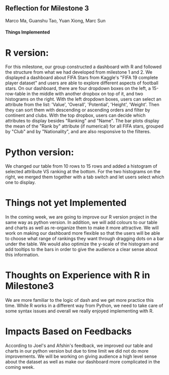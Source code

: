 ## Reflection for Milestone 3

Marco Ma, Guanshu Tao, Yuan Xiong, Marc Sun

#### Things Implemented

# R version:

For this milestone, our group constructed a dashboard with R and followed the structure from what we had developed from milestone 1 and 2. We displayed a dashboard about FIFA Stars from Kaggle's "FIFA 19 complete player dataset" and users are able to explore different aspects of football stars. On our dashboard, there are four dropdown boxes on the left, a 15-row-table in the middle with another dropbox on top of it, and two histograms on the right. With the left dropdown boxes, users can select an attribute from the list: 'Value', 'Overall', 'Potential', 'Height', 'Weight'. Then they can sort them with descending or ascending orders and filter by continent and clubs. With the top dropbox, users can decide which attributes to display besides "Ranking" and "Name". The bar plots display the mean of the "Rank by" attribute (if numerical) for all FIFA stars, grouped by "Club" and by "Nationality", and are also responsive to the filteres.

# Python version:

We changed our table from 10 rows to 15 rows and added a histogram of selected attribute VS ranking at the bottom. For the two histograms on the right, we merged them together with a tab switch and let users select which one to display.

# Things not yet Implemented

In the coming week, we are going to improve our R version project in the same way as python version. In addition, we will add colours to our table and charts as well as re-organize them to make it more attractive. We will work on making our dashboard more flexible so that the users will be able to choose what range of rankings they want through dragging dots on a bar under the table. We would also optimize the y-scale of the histogram and add tooltips to the bars in order to give the audience a clear sense about this information. 

# Thoughts on Experience with R in Milestone3

We are more familiar to the logic of dash and we get more practice this time. While R works in a different way from Python, we need to take care of some syntax issues and overall we really enjoyed implementing with R. 

# Impacts Based on Feedbacks

According to Joel's and Afshin's feedback, we improved our table and charts in our python version but due to time limit we did not do more improvements. We will be working on giving audience a high level sense about the dataset as well as make our dashboard more complicated in the coming week.
